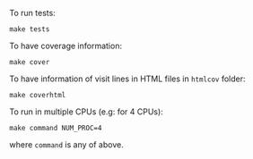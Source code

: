 
To run tests:
```
make tests
```

To have coverage information:
```
make cover
```

To have information of visit lines in HTML files in `htmlcov` folder:
```
make coverhtml
```

To run in multiple CPUs (e.g: for 4 CPUs):
```
make command NUM_PROC=4
```
where `command` is any of above.

